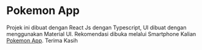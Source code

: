 # Pokemon App

Projek ini dibuat dengan React Js dengan Typescript, UI dibuat dengan menggunakan Material UI. Rekomendasi dibuka melalui Smartphone Kalian [Pokemon App](https://pokemon-app-tiar.netlify.app/home). Terima Kasih

